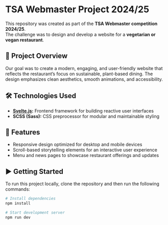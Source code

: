 # TSA Webmaster Project 2024/25  

This repository was created as part of the **TSA Webmaster competition 2024/25**.  
The challenge was to design and develop a website for a **vegetarian or vegan restaurant**.  

## 🥗 Project Overview  
Our goal was to create a modern, engaging, and user-friendly website that reflects the restaurant’s focus on sustainable, plant-based dining. The design emphasizes clean aesthetics, smooth animations, and accessibility.  

## 🛠️ Technologies Used  
- **[Svelte.js](https://svelte.dev/):** Frontend framework for building reactive user interfaces  
- **SCSS (Sass):** CSS preprocessor for modular and maintainable styling  

## 🚀 Features  
- Responsive design optimized for desktop and mobile devices  
- Scroll-based storytelling elements for an interactive user experience  
- Menu and news pages to showcase restaurant offerings and updates  

## ▶️ Getting Started  
To run this project locally, clone the repository and then run the following commands:

```bash
# Install dependencies
npm install  

# Start development server
npm run dev  